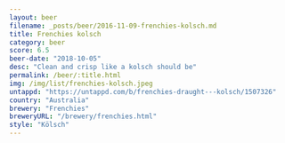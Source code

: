 ```yaml
---
layout: beer
filename: _posts/beer/2016-11-09-frenchies-kolsch.md
title: Frenchies kolsch
category: beer
score: 6.5
beer-date: "2018-10-05"
desc: "Clean and crisp like a kolsch should be"
permalink: /beer/:title.html
img: /img/list/frenchies-kolsch.jpeg
untappd: "https://untappd.com/b/frenchies-draught---kolsch/1507326"
country: "Australia"
brewery: "Frenchies"
breweryURL: "/brewery/frenchies.html"
style: "Kölsch"
---
```


